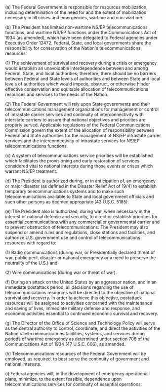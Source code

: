 (a) The Federal Government is responsible for resources mobilization, including determination of the need for and the extent of mobilization necessary in all crises and emergencies, wartime and non-wartime.

(b) The President has limited non-wartime NS/EP telecommunications functions, and wartime NS/EP functions under the Communications Act of 1934 (as amended), which have been delegated to Federal agencies under Executive Order 12472. Federal, State, and local governments share the responsibility for conservation of the Nation's telecommunications resources.

(1) The achievement of survival and recovery during a crisis or emergency would establish an unavoidable interdependence between and among Federal, State, and local authorities; therefore, there should be no barriers between Federal and State levels of authorities and between State and local levels of authorities which would impede, obstruct, or otherwise hinder effective conservation and equitable allocation of telecommunications resources and services to the needs of the Nation.
          

(2) The Federal Government will rely upon State governments and their telecommunications management organizations for management or control of intrastate carrier services and continuity of interconnectivity with interstate carriers to assure that national objectives and priorities are properly served. Applicable regulations of the Federal Communications Commission govern the extent of the allocation of responsibility between Federal and State authorities for the management of NS/EP intrastate carrier services and the interconnectivity of intrastate services for NS/EP telecommunications functions.

(c) A system of telecommunications service priorities will be established which facilitates the provisioning and early restoration of services considered vital to national interests during those events or crises which warrant NS/EP treatment.

(d) The President is authorized during, or in anticipation of, an emergency or major disaster (as defined in the Disaster Relief Act of 19/4) to establish temporary telecommunications systems and to make such telecommunications available to State and local government officials and such other persons as deemed appropriate (42 U.S.C. 5185).

(e) The President also is authorized, during war, when necessary in the interest of national defense and security, to direct or establish priorities for essential communications with any commercial or governmental carrier and to prevent obstruction of telecommunications. The President may also suspend or amend rules and regulations, close stations and facilities, and authorize U.S. government use and control of telecommunications resources with regard to:

(1) Radio communications (during war, or Presidentially declared threat of war, public peril, disaster or national emergency or a need to preserve the neutrality of the U.S.) and

(2) Wire communications (during war or threat of war).

(f) During an attack on the United States by an aggressor nation, and in an immediate postattack period, all decisions regarding the use of telecommunications resources will be directed to the objective of national survival and recovery. In order to achieve this objective, postattack resources will be assigned to activities concerned with the maintenance and saving of lives, immediate military defense and response, and economic activities essential to continued economic survival and recovery.

(g) The Director of the Office of Science and Technology Policy will serve as the central authority to control, coordinate, and direct the activities of the Nation's telecommunications facilities, systems, and services during periods of wartime emergency as determined under section 706 of the Communications Act of 1934 (47 U.S.C. 606), as amended.

(h) Telecommunications resources of the Federal Government will be employed, as required, to best serve the continuity of government and national interests.

(i) Federal agencies will, in the development of emergency operational plans, minimize, to the extent feasible, dependence upon telecommunications services for continuity of essential operations.

